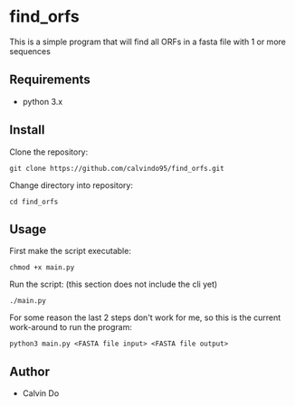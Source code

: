 # find_orfs

This is a simple program that will find all ORFs in a fasta file with 1 or more sequences
## Requirements
* python 3.x
## Install
Clone the repository:
```
git clone https://github.com/calvindo95/find_orfs.git
```
Change directory into repository:
```
cd find_orfs
```
## Usage
First make the script executable:
```
chmod +x main.py
```
Run the script: (this section does not include the cli yet)
```
./main.py
```
For some reason the last 2 steps don't work for me, so this is the current work-around to run the program:
```
python3 main.py <FASTA file input> <FASTA file output>
```
## Author
* Calvin Do